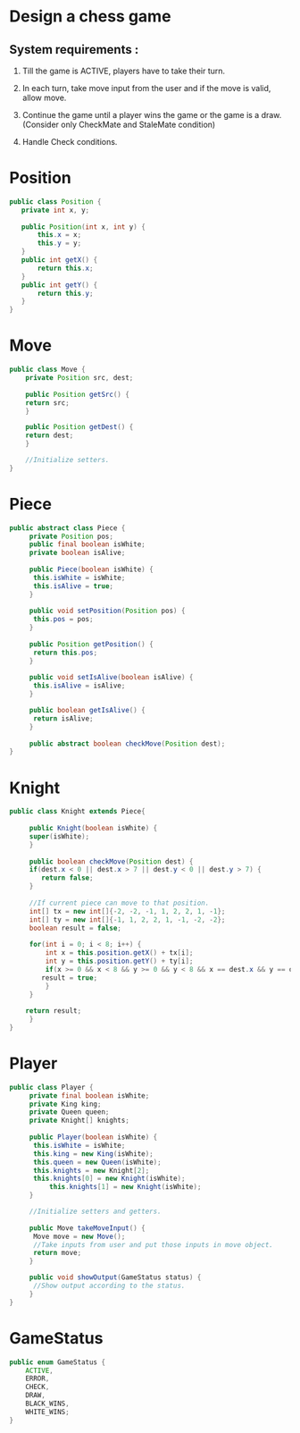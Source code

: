 # Design a chess game

## System requirements :

1. Till the game is ACTIVE, players have to take their turn.

2. In each turn, take move input from the user and if the move is valid, allow move.

3. Continue the game until a player wins the game or the game is a draw. (Consider only CheckMate and StaleMate condition)

4. Handle Check conditions.


# Position
```java
public class Position {
   private int x, y;
	
   public Position(int x, int y) {
       this.x = x;
       this.y = y;
   }
   public int getX() {
       return this.x;
   }
   public int getY() {
       return this.y;
   }
}
```

# Move
```java
public class Move {
    private Position src, dest;
	
    public Position getSrc() {
	return src;
    }

    public Position getDest() {
	return dest;
    }

    //Initialize setters.
}
```

# Piece
```java
public abstract class Piece {
     private Position pos;
     public final boolean isWhite;
     private boolean isAlive;
	
     public Piece(boolean isWhite) {
	  this.isWhite = isWhite;
	  this.isAlive = true;
     }
	
     public void setPosition(Position pos) {
	  this.pos = pos;
     }
	
     public Position getPosition() {
	  return this.pos;
     }
	
     public void setIsAlive(boolean isAlive) {
	  this.isAlive = isAlive;
     }

     public boolean getIsAlive() {
	  return isAlive;
     }
	
     public abstract boolean checkMove(Position dest);
}
```

# Knight
```java
public class Knight extends Piece{
	
     public Knight(boolean isWhite) {
	 super(isWhite);
     }
	
     public boolean checkMove(Position dest) {
	 if(dest.x < 0 || dest.x > 7 || dest.y < 0 || dest.y > 7) {
		return false;
	 }
		
	 //If current piece can move to that position.
	 int[] tx = new int[]{-2, -2, -1, 1, 2, 2, 1, -1};
	 int[] ty = new int[]{-1, 1, 2, 2, 1, -1, -2, -2};
	 boolean result = false;
		
	 for(int i = 0; i < 8; i++) {
	     int x = this.position.getX() + tx[i];
	     int y = this.position.getY() + ty[i];
	     if(x >= 0 && x < 8 && y >= 0 && y < 8 && x == dest.x && y == dest.y) {
		result = true;
	     }
	 }
		
	return result;
     }
}
```

# Player
```java
public class Player {
     private final boolean isWhite;
     private King king;
     private Queen queen;
     private Knight[] knights;
	
     public Player(boolean isWhite) {
	  this.isWhite = isWhite;
	  this.king = new King(isWhite);
	  this.queen = new Queen(isWhite);
	  this.knights = new Knight[2];
	  this.knights[0] = new Knight(isWhite);
          this.knights[1] = new Knight(isWhite);
     }

     //Initialize setters and getters.
	
     public Move takeMoveInput() {
	  Move move = new Move();
	  //Take inputs from user and put those inputs in move object.
	  return move;
     }

     public void showOutput(GameStatus status) {
	  //Show output according to the status.
     }
}
```

# GameStatus
```java
public enum GameStatus {
    ACTIVE,
    ERROR,
    CHECK,
    DRAW,
    BLACK_WINS,
    WHITE_WINS;
}
```

